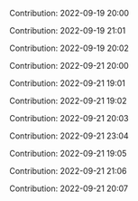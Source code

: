 Contribution: 2022-09-19 20:00

Contribution: 2022-09-19 21:01

Contribution: 2022-09-19 20:02

Contribution: 2022-09-21 20:00

Contribution: 2022-09-21 19:01

Contribution: 2022-09-21 19:02

Contribution: 2022-09-21 20:03

Contribution: 2022-09-21 23:04

Contribution: 2022-09-21 19:05

Contribution: 2022-09-21 21:06

Contribution: 2022-09-21 20:07


